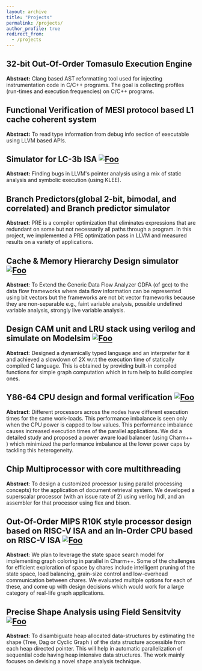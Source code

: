 ```yaml
---
layout: archive
title: "Projects"
permalink: /projects/
author_profile: true
redirect_from: 
  - /projects
---
```


32-bit Out-Of-Order Tomasulo Execution Engine 
-------------------------------------------------------------------------------------------------------------
**Abstract:** Clang based AST reformatting tool used for injecting
instrumentation code in C/C++ programs. The goal is collecting profiles
(run-times and execution frequencies) on C/C++ programs.  

Functional Verification of  MESI protocol based L1 cache coherent system
-------------------------------------------------------------------------------------------------------------
**Abstract:** To read type information from debug info section of executable
using LLVM based APIs.

<!---
Pointer Analysis Debugger <a href="https://github.com/sdasgup3/symbolic-analysis" rel="some text"><i class="fab fa-fw fa-github" aria-hidden="true"></i></a> <a href="https://sdasgup3.github.io/files/pa_debugger.pdf" rel="some text"><i class="fa fa-file-powerpoint-o" aria-hidden="true" style="font-size:48px;color:black;"></i></a>
-->

Simulator for LC-3b ISA <a href="https://github.com/sdasgup3/symbolic-analysis" rel="some text"><i class="fab fa-fw fa-github" aria-hidden="true" style="color:black;"></i></a> <a href="https://sdasgup3.github.io/files/pa_debugger.pdf" rel="some text">![Foo](https://sdasgup3.github.io/images/ppt.png)</a>
-------------------------------------------------------------------------------------------------------------
**Abstract:** Finding bugs in LLVM's pointer analysis using a mix of static
analysis and symbolic execution (using KLEE).

Branch Predictors(global 2-bit, bimodal, and correlated) and Branch predictor simulator
-------------------------------------------------------------------------------------------------------------
**Abstract**: PRE is a compiler optimization that eliminates expressions that
are redundant on some but not necessarily all paths through a program. In this
project, we implemented a PRE optimization pass in LLVM and measured results on
a variety of applications. 

Cache & Memory Hierarchy Design simulator <a href="https://github.com/sdasgup3/NonSeparableGlobalDataFlowFramework" rel="some text"><i class="fab fa-fw fa-github" aria-hidden="true" style="color:black;"></i></a> <a href="https://sdasgup3.github.io/files/report_gdfa.pdf" rel="some text">![Foo](https://sdasgup3.github.io/images/report.png)</a>
-------------------------------------------------------------------------------------------------------------
**Abstract**: To Extend the Generic Data Flow Analyzer GDFA (of gcc) to the
data flow frameworks where data flow information can be represented using bit
vectors but the frameworks are not bit vector frameworks because they are
non-separable e.g., faint variable analysis, possible undefined variable
analysis, strongly live variable analysis.	

Design CAM unit and LRU stack using verilog and simulate on Modelsim <a href="https://github.com/sdasgup3/gri" rel="some text"><i class="fab fa-fw fa-github" aria-hidden="true" style="color:black;"></i></a> <a href="https://sdasgup3.github.io/files/report_cs598dhp.pdf" rel="some text">![Foo](https://sdasgup3.github.io/images/report.png)</a>
-------------------------------------------------------------------------------------------------------------
**Abstract**: Designed a dynamically typed language and an interpreter for it
and achieved a slowdown of 2X w.r.t the execution time of statically compiled C
language. This is obtained by providing built-in compiled functions for simple
graph computation which in turn help to build complex ones.

Y86-64 CPU  design and formal verification <a href="https://github.com/sdasgup3/HeterogeneityAwareLoadBalancing" rel="some text"><i class="fab fa-fw fa-github" aria-hidden="true" style="color:black;"></i></a> <a href="https://sdasgup3.github.io/files/report_hetero.pdf" rel="some text">![Foo](https://sdasgup3.github.io/images/report.png)</a>
-------------------------------------------------------------------------------------------------------------
**Abstract**: Different processors across the nodes have different execution
times for the same work-loads. This performance imbalance is seen only when the
CPU power is capped to low values. This performance imbalance causes increased
execution times of the parallel applications. We did a detailed study and
proposed a power aware load balancer (using Charm++ ) which minimized the
performance imbalance at the lower power caps by tackling this heterogeneity.  

Chip Multiprocessor with core multithreading <a href="https://github.com/sdasgup3/Parallel-Processor-Design"  rel="some text"><i class="fab fa-fw fa-github" aria-hidden="true" style="color:black;"></i></a>
-------------------------------------------------------------------------------------------------------------
**Abstract**: To design a customized processor (using parallel processing
    concepts) for the application of document retrieval system. We developed a
superscalar processor (with  an issue rate of 2) using verilog hdl, and an
assembler for that processor using flex and bison. 

Out-Of-Order MIPS R10K style processor design based on RISC-V ISA and an In-Order CPU based on RISC-V ISA <a href="https://github.com/sdasgup3/ParallelSudoku" rel="some text"><i class="fab fa-fw fa-github" aria-hidden="true" style="color:black;"></i></a> <a href="https://sdasgup3.github.io/files/CS598_project_proposal.pdf" rel="some text">![Foo](https://sdasgup3.github.io/images/report.png)</a>
-------------------------------------------------------------------------------------------------------------
**Abstract**: We plan to leverage the state space search model for implementing
graph coloring in parallel in Charm++. Some of the challenges for efficient
exploration of space by chares include intelligent pruning of the state space,
            load balancing, grain-size control and low-overhead communication
            between chares. We evaluated multiple options for each of these,
            and come up with design decisions which would work for a large
            category of real-life graph applications.

<!---
## Graduate Courses
 - [Scripting Languages - Design and Implementation](http://polaris.cs.illinois.edu/CS598)
 - [Advanced Compiler Construction](https://cs.illinois.edu/courses/profile/cs526/)
 - [Parallel Computer Architectures](https://courses.engr.illinois.edu/cs533/)
 - [Parallel Programming with Migratable Objects](https://wiki.cites.illinois.edu/wiki/display/cs598lvk/Home)
 - [Introduction to Parallel Programming for Scientists and Engineers](https://cs.illinois.edu/courses/profile/CS420)
-->

Precise Shape Analysis using Field Sensitvity <a href="http://www.cse.iitk.ac.in/users/karkare/MTP/2010-11/sandeep2010precise.pdf" rel="some text">![Foo](https://sdasgup3.github.io/images/report.png)</a>
-------------------------------------------------------------------------------------------------------------
**Abstract**: To disambiguate heap
allocated data-structures by estimating the shape (Tree, Dag or Cyclic Graph )
of the data structure accessible from each heap directed pointer. This will
help in automatic parallelization of sequential code having heap intensive data
structures.  The work mainly focuses on devising a novel shape analysis
technique.
